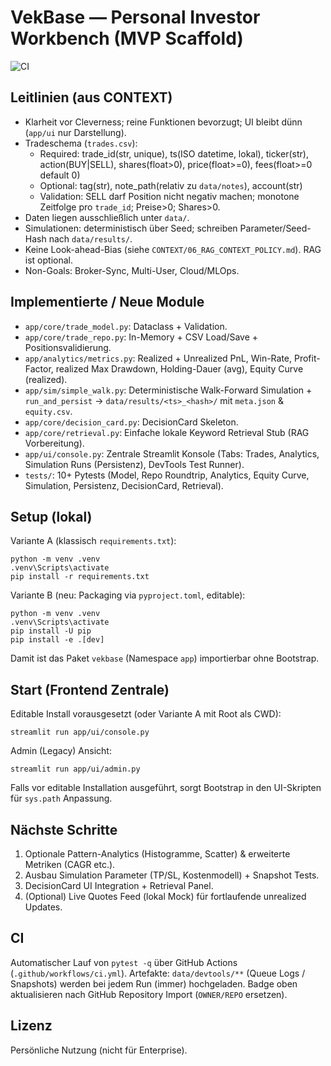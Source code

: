 # VekBase — Personal Investor Workbench (MVP Scaffold)

![CI](https://github.com/OWNER/REPO/actions/workflows/ci.yml/badge.svg) <!-- Replace OWNER/REPO nach GitHub Push -->

## Leitlinien (aus CONTEXT)
- Klarheit vor Cleverness; reine Funktionen bevorzugt; UI bleibt dünn (`app/ui` nur Darstellung).
- Tradeschema (`trades.csv`):
  - Required: trade_id(str, unique), ts(ISO datetime, lokal), ticker(str), action(BUY|SELL), shares(float>0), price(float>=0), fees(float>=0 default 0)
  - Optional: tag(str), note_path(relativ zu `data/notes`), account(str)
  - Validation: SELL darf Position nicht negativ machen; monotone Zeitfolge pro `trade_id`; Preise>0; Shares>0.
- Daten liegen ausschließlich unter `data/`.
- Simulationen: deterministisch über Seed; schreiben Parameter/Seed-Hash nach `data/results/`.
- Keine Look-ahead-Bias (siehe `CONTEXT/06_RAG_CONTEXT_POLICY.md`). RAG ist optional.
- Non-Goals: Broker-Sync, Multi-User, Cloud/MLOps.

## Implementierte / Neue Module
- `app/core/trade_model.py`: Dataclass + Validation.
- `app/core/trade_repo.py`: In-Memory + CSV Load/Save + Positionsvalidierung.
- `app/analytics/metrics.py`: Realized + Unrealized PnL, Win-Rate, Profit-Factor, realized Max Drawdown, Holding-Dauer (avg), Equity Curve (realized).
- `app/sim/simple_walk.py`: Deterministische Walk-Forward Simulation + `run_and_persist` -> `data/results/<ts>_<hash>/` mit `meta.json` & `equity.csv`.
- `app/core/decision_card.py`: DecisionCard Skeleton.
- `app/core/retrieval.py`: Einfache lokale Keyword Retrieval Stub (RAG Vorbereitung).
- `app/ui/console.py`: Zentrale Streamlit Konsole (Tabs: Trades, Analytics, Simulation Runs (Persistenz), DevTools Test Runner).
- `tests/`: 10+ Pytests (Model, Repo Roundtrip, Analytics, Equity Curve, Simulation, Persistenz, DecisionCard, Retrieval).

## Setup (lokal)
Variante A (klassisch `requirements.txt`):
```
python -m venv .venv
.venv\Scripts\activate
pip install -r requirements.txt
```

Variante B (neu: Packaging via `pyproject.toml`, editable):
```
python -m venv .venv
.venv\Scripts\activate
pip install -U pip
pip install -e .[dev]
```
Damit ist das Paket `vekbase` (Namespace `app`) importierbar ohne Bootstrap.

## Start (Frontend Zentrale)
Editable Install vorausgesetzt (oder Variante A mit Root als CWD):
```
streamlit run app/ui/console.py
```

Admin (Legacy) Ansicht:
```
streamlit run app/ui/admin.py
```

Falls vor editable Installation ausgeführt, sorgt Bootstrap in den UI-Skripten für `sys.path` Anpassung.

## Nächste Schritte
1. Optionale Pattern-Analytics (Histogramme, Scatter) & erweiterte Metriken (CAGR etc.).
2. Ausbau Simulation Parameter (TP/SL, Kostenmodell) + Snapshot Tests.
3. DecisionCard UI Integration + Retrieval Panel.
4. (Optional) Live Quotes Feed (lokal Mock) für fortlaufende unrealized Updates.

## CI
Automatischer Lauf von `pytest -q` über GitHub Actions (`.github/workflows/ci.yml`). Artefakte: `data/devtools/**` (Queue Logs / Snapshots) werden bei jedem Run (immer) hochgeladen. Badge oben aktualisieren nach GitHub Repository Import (`OWNER/REPO` ersetzen).

## Lizenz
Persönliche Nutzung (nicht für Enterprise).
